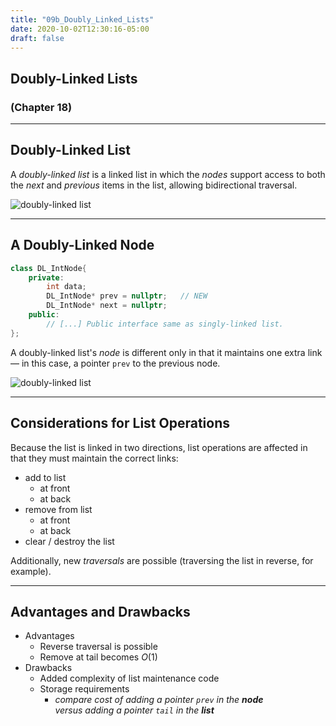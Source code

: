 ```yaml
---
title: "09b_Doubly_Linked_Lists"
date: 2020-10-02T12:30:16-05:00
draft: false
---
```


## Doubly-Linked Lists
### (Chapter 18)

---

## Doubly-Linked List

A _doubly-linked list_ is a linked list in which the _nodes_ support access to both the _next_ and _previous_ items in the list, allowing bidirectional traversal.


![doubly-linked list](../images/LinkedList/Doubly-Linked_List.svg)

---

## A Doubly-Linked Node

```cpp
class DL_IntNode{
    private:
        int data;
        DL_IntNode* prev = nullptr;   // NEW
        DL_IntNode* next = nullptr;
    public:
        // [...] Public interface same as singly-linked list.
};
```

A doubly-linked list's _node_ is different only in that it maintains one extra link &mdash; in this case, a pointer `prev` to the previous node.

![doubly-linked list](../images/LinkedList/Doubly-Linked_List.svg)


---

## Considerations for List Operations

Because the list is linked in two directions, list operations are affected in that they must maintain the correct links:

* add to list
    - at front
    - at back
* remove from list
    - at front
    - at back
* clear / destroy the list

Additionally, new _traversals_ are possible (traversing the list in reverse, for example).

---

## Advantages and Drawbacks

* Advantages
    - Reverse traversal is possible
    - Remove at tail becomes $O(1)$
* Drawbacks
    - Added complexity of list maintenance code
    - Storage requirements
        + _compare cost of adding a pointer `prev` in the **node** <br /> versus adding a pointer `tail` in the **list**_